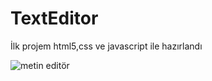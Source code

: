 # TextEditor

İlk projem html5,css ve javascript ile hazırlandı

![metin editör](https://github.com/samettekin01/TextEditor/assets/51747702/c1ef47d1-4f51-421e-a55a-38f3f973ae64)
